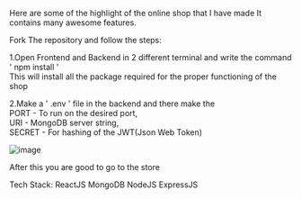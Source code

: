Here are some of the highlight of the online shop that I have made 
It contains many awesome features.

Fork The repository and follow the steps:

1.Open Frontend and Backend in 2 different terminal and write the command <br>
     <t>' npm install '<br>
  This will install all the package required for the proper functioning of the shop


2.Make a ' .env ' file in the backend and there make the </br>
      <t>PORT - To run on the desired port,</br>
      <t>URI - MongoDB server string,</br>
      <t>SECRET - For hashing of the JWT(Json Web Token) 

![image](https://github.com/CHESTERKING4204/Online_Shop/assets/114911683/a62650fe-3459-4350-bf7c-6577db2d98d6)

After this you are good to go to the store

Tech Stack:
            ReactJS
            MongoDB
            NodeJS
            ExpressJS
